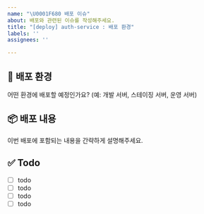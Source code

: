 ```yaml
---
name: "\U0001F680 배포 이슈"
about: 배포와 관련된 이슈를 작성해주세요.
title: "[deploy] auth-service : 배포 환경"
labels: ''
assignees: ''

---
```


## 📌 배포 환경
어떤 환경에 배포할 예정인가요? (예: 개발 서버, 스테이징 서버, 운영 서버)

## 📦 배포 내용
이번 배포에 포함되는 내용을 간략하게 설명해주세요.

## ✅ Todo
- [ ] todo
- [ ] todo
- [ ] todo
- [ ] todo
